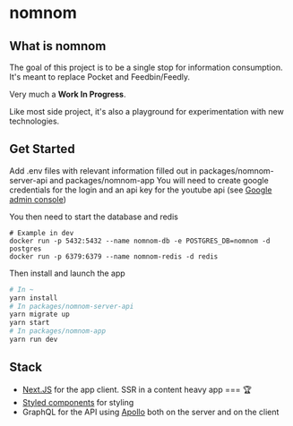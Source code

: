 # nomnom

## What is nomnom

The goal of this project is to be a single stop for information consumption. It's meant to replace Pocket and Feedbin/Feedly.

Very much a **Work In Progress**.

Like most side project, it's also a playground for experimentation with new technologies.

## Get Started

Add .env files with relevant information filled out in packages/nomnom-server-api and packages/nomnom-app
You will need to create google credentials for the login and an api key for the youtube api (see [Google admin console](https://console.cloud.google.com/home/dashboard))

You then need to start the database and redis

```
# Example in dev
docker run -p 5432:5432 --name nomnom-db -e POSTGRES_DB=nomnom -d postgres
docker run -p 6379:6379 --name nomnom-redis -d redis
```

Then install and launch the app

```sh
# In ~
yarn install
# In packages/nomnom-server-api
yarn migrate up
yarn start
# In packages/nomnom-app
yarn run dev
```

## Stack

* [Next.JS](https://github.com/zeit/next.js/) for the app client. SSR in a content heavy app === 🏆
* [Styled components](https://github.com/styled-components/styled-components) for styling
* GraphQL for the API using [Apollo](http://dev.apollodata.com/) both on the server and on the client
